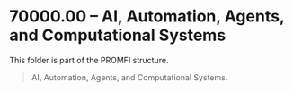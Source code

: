 # 70000.00 – AI, Automation, Agents, and Computational Systems

This folder is part of the PROMFI structure.

> AI, Automation, Agents, and Computational Systems.
